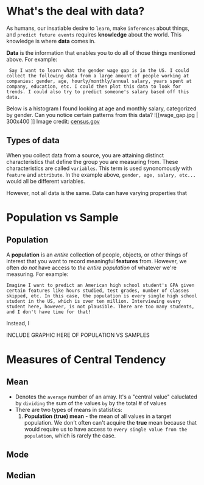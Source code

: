 # What's the deal with data?

As humans, our insatiable desire to `learn`, make `inferences` about things, and `predict future events` requires **knowledge** about the world. This knowledge is where **data** comes in.

**Data** is the information that enables you to do all of those things mentioned above. For example:

``` Say I want to learn what the gender wage gap is in the US. I could collect the following data from a large amount of people working at companies: gender, age, hourly/monthly/annual salary, years spent at company, education, etc. I could then plot this data to look for trends. I could also try to predict someone's salary based off this data.```

Below is a histogram I found looking at age and monthly salary, categorized by gender. Can you notice certain patterns from this data?
![[wage_gap.jpg | 300x400  ]]
Image credit: [census.gov](https://www.census.gov/library/stories/2022/01/gender-pay-gap-widens-as-women-age.html)

## **Types of data**

 When you collect data from a source, you are attaining distinct characteristics that define the group you are measuring from. These characteristics are called `variables`. This term is used synonomously with `feature` and `attribute`. In the example above, `gender, age, salary, etc...` would all be different variables. 
 
However, not all data is the same. Data can have varying properties that 

# Population vs Sample 

## **Population**

A **population** is an *entire* collection of people, objects, or other things of interest that you want to record meaningful **features** from. 
However, we often *do not* have access to *the entire population* of whatever we're measuring. For example:

```Imagine I want to predict an American high school student's GPA given certain features like hours studied, test grades, number of classes skipped, etc. In this case, the population is every single high school student in the US, which is over ten million. Interviewing every student here, however, is not plausible. There are too many students, and I don't have time for that!```

Instead, I 

INCLUDE GRAPHIC HERE OF POPULATION VS SAMPLES
# Measures of Central Tendency

## **Mean**
- Denotes the `average` number of an array. It's a "central value" caluclated by `dividing` the sum of the values `by` by the total \# of values
- There are two types of means in statistics:
	1. **Population (true) mean** - the mean of all values in a target population. We don't often can't acquire  the **true** mean because that would require us to have access to `every single value from the population`, which is rarely the case.

## **Mode**


## **Median**